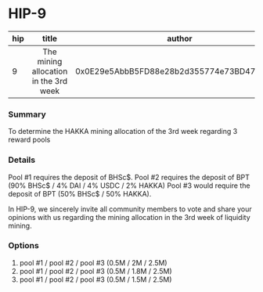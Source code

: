 # HIP-9


| hip | title | author | created | duration |
|----------|:----------:|:----------:|:----------:|:----------:|
| 9 | The mining allocation in the 3rd week | 0x0E29e5AbbB5FD88e28b2d355774e73BD47dE3bcd | 2020-09-15 12:00 | 1 |

### Summary
To determine the HAKKA mining allocation of the 3rd week regarding 3 reward pools

### Details

Pool #1 requires the deposit of BHSc$. Pool #2 requires the deposit of BPT (90% BHSc$ / 4% DAI / 4% USDC / 2% HAKKA)  Pool #3 would require the deposit of BPT (50% BHSc$ / 50% HAKKA).

In HIP-9, we sincerely invite all community members to vote and share your opinions with us regarding the mining allocation in the 3rd week of liquidity mining.


### Options
1. pool #1 / pool #2 / pool #3 (0.5M / 2M / 2.5M)
2. pool #1 / pool #2 / pool #3 (0.5M / 1.8M / 2.5M)
3. pool #1 / pool #2 / pool #3 (0.5M / 1.5M / 2.5M)
